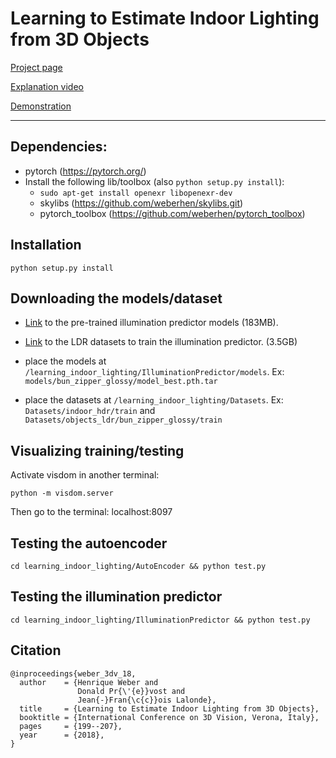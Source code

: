 # Learning to Estimate Indoor Lighting from 3D Objects

[Project page](http://vision.gel.ulaval.ca/~jflalonde/publications/projects/illumPredict/index.html)

[Explanation video](https://vimeo.com/289896333)

[Demonstration](https://vimeo.com/289868114)

-------

## Dependencies:

* pytorch (https://pytorch.org/)
* Install the following lib/toolbox (also `python setup.py install`):
    * `sudo apt-get install openexr libopenexr-dev`
    * skylibs (https://github.com/weberhen/skylibs.git)
    * pytorch_toolbox (https://github.com/weberhen/pytorch_toolbox)
    
## Installation
`python setup.py install`

## Downloading the models/dataset
* [Link](https://hdrdb-public.s3.valeria.science/3dv18illpred/models.tar.gz) to the pre-trained illumination predictor models (183MB).
* [Link](https://hdrdb-public.s3.valeria.science/3dv18illpred/objects_ldr.tar.gz) to the LDR datasets to train the illumination predictor. (3.5GB)

* place the models at `/learning_indoor_lighting/IlluminationPredictor/models`. Ex: 
`models/bun_zipper_glossy/model_best.pth.tar`
* place the datasets at `/learning_indoor_lighting/Datasets`. Ex: `Datasets/indoor_hdr/train` and `Datasets/objects_ldr/bun_zipper_glossy/train`

## Visualizing training/testing
Activate visdom in another terminal:

`python -m visdom.server`

Then go to the terminal: localhost:8097

## Testing the autoencoder
`cd learning_indoor_lighting/AutoEncoder && python test.py`

## Testing the illumination predictor
`cd learning_indoor_lighting/IlluminationPredictor && python test.py`

## Citation
```
@inproceedings{weber_3dv_18,
  author    = {Henrique Weber and
               Donald Pr{\'{e}}vost and
               Jean{-}Fran{\c{c}}ois Lalonde},
  title     = {Learning to Estimate Indoor Lighting from 3D Objects},
  booktitle = {International Conference on 3D Vision, Verona, Italy},
  pages     = {199--207},
  year      = {2018},
}
```
